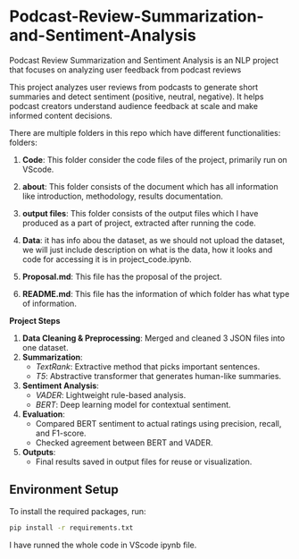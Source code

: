 # Podcast-Review-Summarization-and-Sentiment-Analysis
Podcast Review Summarization and Sentiment Analysis is an NLP project that focuses on analyzing user feedback from podcast reviews

This project analyzes user reviews from podcasts to generate short summaries and detect sentiment (positive, neutral, negative). It helps podcast creators understand audience feedback at scale and make informed content decisions.



There are multiple folders in this repo which have different functionalities:
folders: 
1. **Code**: This folder consider the code files of the project, primarily run on VScode.

2. **about**: This folder consists of the document which has all information like introduction, methodology, results documentation.

3. **output files**: This folder consists of the output files which I have produced as a part of project, extracted after running the code.

4. **Data**: it  has info abou the dataset, as we should not upload the dataset, we will just include description on what is the data, how it looks and code for accessing it is in project_code.ipynb.

5. **Proposal.md**: This file has the proposal of the project.

6. **README.md**: This file has the information of which folder has what type of information.

**Project Steps**
1. **Data Cleaning & Preprocessing**: Merged and cleaned 3 JSON files into one dataset.
2. **Summarization**:
   - *TextRank*: Extractive method that picks important sentences.
   - *T5*: Abstractive transformer that generates human-like summaries.
3. **Sentiment Analysis**:
   - *VADER*: Lightweight rule-based analysis.
   - *BERT*: Deep learning model for contextual sentiment.
4. **Evaluation**:
   - Compared BERT sentiment to actual ratings using precision, recall, and F1-score.
   - Checked agreement between BERT and VADER.
5. **Outputs**:
   - Final results saved in output files for reuse or visualization.

## Environment Setup

To install the required packages, run:

```bash
pip install -r requirements.txt
`````


I have runned the whole code in VScode ipynb file. 